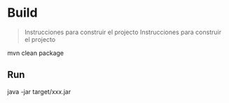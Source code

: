 # Build
>Instrucciones para construir el projecto
>Instrucciones para construir el projecto

mvn clean package

## Run

java -jar target/xxx.jar


